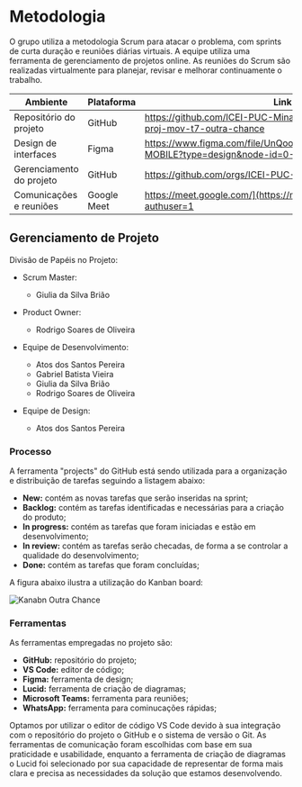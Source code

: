 
# Metodologia

O grupo utiliza a metodologia Scrum para atacar o problema, com sprints de curta duração e reuniões diárias virtuais. A equipe utiliza uma ferramenta de gerenciamento de projetos online. As reuniões do Scrum são realizadas virtualmente para planejar, revisar e melhorar continuamente o trabalho.

|  Ambiente             | Plataforma | Link de acesso                                                                                                                 |
|-----------------------|------------|--------------------------------------------------------------------------------------------------------------------------------|
|Repositório do projeto | GitHub     | https://github.com/ICEI-PUC-Minas-PMV-ADS/pmv-ads-2024-1-e3-proj-mov-t7-outra-chance |
|Design de interfaces   | Figma | https://www.figma.com/file/UnQooq44EMJbmyIUsT0b48/OUTRACHANCE-MOBILE?type=design&node-id=0-1&mode=design                                                                                   |
|Gerenciamento do projeto| GitHub    | https://github.com/orgs/ICEI-PUC-Minas-PMV-ADS/projects/597                                                                  |
|Comunicações e reuniões| Google Meet| https://meet.google.com/](https://meet.google.com/scw-paxt-ssh?authuser=1 

## Gerenciamento de Projeto

Divisão de Papéis no Projeto:

 - Scrum Master: 
   - Giulia da Silva Brião

 - Product Owner: 
   - Rodrigo Soares de Oliveira
     
 - Equipe de Desenvolvimento: 
   - Atos dos Santos Pereira
   - Gabriel Batista Vieira
   - Giulia da Silva Brião
   - Rodrigo Soares de Oliveira
 
 - Equipe de Design: 
   - Atos dos Santos Pereira


### Processo

A ferramenta "projects" do GitHub está sendo utilizada para a organização e distribuição de tarefas seguindo a listagem abaixo:

  - **New:** contém as novas tarefas que serão inseridas na sprint;
  - **Backlog:** contém as tarefas identificadas e necessárias para a criação do produto;
  - **In progress:** contém as tarefas que foram iniciadas e estão em desenvolvimento;
  - **In review:** contém as tarefas serão checadas, de forma a se controlar a qualidade do desenvolvimento;
  - **Done:** contém as tarefas que foram concluídas;

A figura abaixo ilustra a utilização do Kanban board:

![Kanabn Outra Chance](https://github.com/ICEI-PUC-Minas-PMV-ADS/pmv-ads-2023-2-e2-proj-int-t11-pmv-ads-2023-2-e2-proj-int-t11-grupo3/assets/126190493/d92e936e-85df-4580-a00b-fc845c8bbb9d)

### Ferramentas

As ferramentas empregadas no projeto são:

- **GitHub:** repositório do projeto;
- **VS Code:** editor de código;
- **Figma:** ferramenta de design;
- **Lucid:** ferramenta de criação de diagramas;
- **Microsoft Teams:** ferramenta para reuniões;
- **WhatsApp:** ferramenta para cominucações rápidas;


Optamos por utilizar o editor de código VS Code devido à sua integração com o repositório do projeto o GitHub e o sistema de versão o Git. As ferramentas de comunicação foram escolhidas com base em sua praticidade e usabilidade, enquanto a ferramenta de criação de diagramas o Lucid foi selecionado por sua capacidade de representar de forma mais clara e precisa as necessidades da solução que estamos desenvolvendo.
